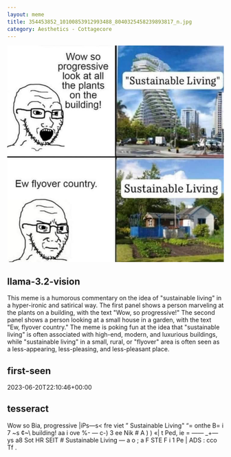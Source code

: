 ```yaml
---
layout: meme
title: 354453852_10100853912993488_8040325458239893817_n.jpg
category: Aesthetics - Cottagecore
---
```


<div markdown="0"><a href="354453852_10100853912993488_8040325458239893817_n.jpg"><img class="photo" src="354453852_10100853912993488_8040325458239893817_n.jpg" /></a>

<h2>llama-3.2-vision</h2>
<p title="Llama-3.2-Vision-11B is a really good model that probably gets the visual details right but doesn't understand literary or media references, and often fails to accurately represent the physical arrangement of objects and the implied relationships between the objects.">This meme is a humorous commentary on the idea of &quot;sustainable living&quot; in a hyper-ironic and satirical way. The first panel shows a person marveling at the plants on a building, with the text &quot;Wow, so progressive!&quot; The second panel shows a person looking at a small house in a garden, with the text &quot;Ew, flyover country.&quot; The meme is poking fun at the idea that &quot;sustainable living&quot; is often associated with high-end, modern, and luxurious buildings, while &quot;sustainable living&quot; in a small, rural, or &quot;flyover&quot; area is often seen as a less-appearing, less-pleasing, and less-pleasant place.</p>

<h2>first-seen</h2>
<p title="Because Git doesn't preserve file modification times, this metadata file contains the file's modification time when it was added to the library.">2023-06-20T22:10:46+00:00</p>

<h2>tesseract</h2>
<p title="Tesseract is often terrible and just gives a lot of nonsense characters, but it used to be the state of the art, and usually it is better at correctly representing text than llama-3.2-vision-11b.">Wow so Bia, progressive |iPs—s&lt; fre viet ” Sustainable Living&quot; “= onthe B= i 7 ~s ¢~\ building! aa i ove %- — c-) 3 ee Nik # A ) ) «| t Ped, ie = —— _+— ys a8 Sot HR SEIT # Sustainable Living — a o ; a F STE F i 1 Pe | ADS : cco Tf .</p>

</div>

